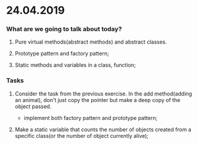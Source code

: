 # 24.04.2019

### What are we going to talk about today?
1. Pure virtual methods(abstract methods) and abstract classes.

2. Prototype pattern and factory pattern;

3. Static methods and variables in a class, function;


### Tasks
1. Consider the task from the previous exercise. In the add method(adding an animal), don't just copy the pointer but make a deep copy of the object passed.
    -   implement both factory pattern and prototype pattern;

2. Make a static variable that counts the number of objects created from a specific class(or the number of object currently alive);